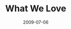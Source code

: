 ---
layout: media
category: media
title: "What We Love"
date: 2009-07-06
description: "Why do we love Cincinnati? Watch and see."
tag: 
 - love
 - cincinnati
yt-embed-url: "//www.youtube.com/embed/NvYUK7cvdnQ"
video: "http://s3.amazonaws.com/crossroads-media/other-media/video/ILoveCincy-intro.mp4"
video-poster: "http://s3.amazonaws.com/crossroads-media/images/ILoveCincy-intro-still.jpg"
---
